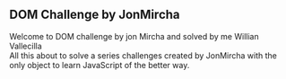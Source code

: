 ## DOM Challenge by JonMircha
Welcome to DOM challenge by jon Mircha and solved by me Willian Vallecilla  
All this about to solve a series challenges created by JonMircha with the only object to learn JavaScript of the better way. 

